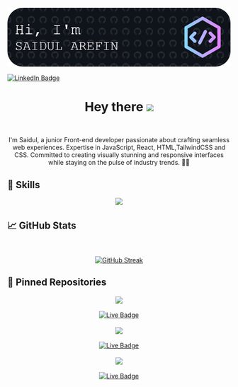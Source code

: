 ![Saidul's GitHub Banner](./assets/github-header-image.png)


[![LinkedIn Badge](https://img.shields.io/badge/LinkedIn-Profile-informational?style=flat&logo=linkedin&logoColor=white&color=0D76A8)](https://www.linkedin.com/in/saidul-arefin-codeninja404)

 <h1 align="center">
  Hey there
  <img src="https://media.giphy.com/media/hvRJCLFzcasrR4ia7z/giphy.gif" width="30px"/>
</h1>
<br>
<p align="center">
I'm Saidul, a junior Front-end developer passionate about crafting seamless web experiences. Expertise in JavaScript, React, HTML,TailwindCSS and CSS. Committed to creating visually stunning and responsive interfaces while staying on the pulse of industry trends. 🎨✨</p>

## 💼 Skills

<p align="center">
  <a href="https://skillicons.dev">
    <img src="https://skillicons.dev/icons?i=js,react,tailwind,firebase,html,css" />
  </a>
</p>
</p>

## &#x1f4c8; GitHub Stats

<br />
<p align="center">
  <a href="https://git.io/streak-stats"><img src="https://github-readme-streak-stats.herokuapp.com?user=codeninja-404&theme=github-dark&card_width=477" alt="GitHub Streak" /></a>
</p>

## 📌 Pinned Repositories

<div align="center">
<a href="https://github.com/codeninja-404/bookshelf-client">
  <img align="center"  src="https://github-readme-stats.vercel.app/api/pin/?username=codeninja-404&repo=bookshelf-client&title_color=ffffff&-text_color=c9cacc&icon_color=4AB197&theme=blue-green" />
</a>

<br>
<br>

<a href="https://bookshelf-client-d412a.web.app">
    <img src="https://img.shields.io/badge/Livesite-blue?style=for-the-badge&logo=live&logoColor=white" alt="Live Badge"/>
  </a>

<br>
<br>

<a href="https://github.com/codeninja-404/gear-iq-client">
  <img align="center"  src="https://github-readme-stats.vercel.app/api/pin/?username=codeninja-404&repo=gear-iq-client&title_color=ffffff&-text_color=c9cacc&icon_color=4AB197&theme=blue-green" />
  
</a>
<br>
<br>

 <a href="https://gear-iq-client.web.app">
    <img src="https://img.shields.io/badge/Livesite-blue?style=for-the-badge&logo=live&logoColor=white" alt="Live Badge"/>
  </a>

<br>
<br>

<a href="https://github.com/codeninja-404/event-co">

  <img align="center"  src="https://github-readme-stats.vercel.app/api/pin/?username=codeninja-404&repo=event-co&title_color=ffffff&-text_color=c9cacc&icon_color=4AB197&theme=blue-green" />

  <br>
  <br>
  
<a href="https://event-co.web.app">
    <img src="https://img.shields.io/badge/Livesite-blue?style=for-the-badge&logo=live&logoColor=white" alt="Live Badge"/>
  </a>
<div>
